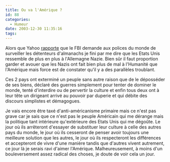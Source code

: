 ```yaml
---
title: Ou va l'Amérique ?
id: 88
categories:
  - Humeur
date: 2003-12-30 11:35:16
tags:
---
```


Alors que Yahoo [rapporte](http://story.news.yahoo.com/news?tmpl=story2&amp;u=/ap/20031230/ap_on_re_us/fbi_almanacs "FBI Issues Alert Against Almanac Carriers") que le FBI demande aux polices du monde de surveiller les détenteurs d'almanachs je fini par me dire que les Etats Unis ressemble de plus en plus à l'Allemagne Nazie. Bien sûr il faut proportion garder et avouer que les Nazis ont fait bien plus de mal à l'Humanité que l'Amérique mais force est de constater qu'il y a des parallèles troublant.

Ces 2 pays ont exterminé un peuple sans autre raison que de le déposséder de ses biens, déclaré des guerres simplement pour tenter de dominer le monde, tenté d'interdire ou de pervertir la culture et enfin tous deux ont à leur tête un dirigeant arrivé au pouvoir par duperie et qui débite des discours simplistes et démagogues.

Je vais encore être taxé d'anti-américanisme primaire mais ce n'est pas grave car je sais que ce n'est pas le peuple Américain qui me dérange mais la politique tant intérieure qu'extérieure des Etats Unis qui me dégoûte. Le jour où ils arrêteront d'essayer de substituer leur culture à celle des autres pays du monde, le jour où ils cesseront de penser avoir toujours une meilleure solution que les autres, le jour où ils respecteront les différences et accepteront de vivre d'une manière tandis que d'autres vivent autrement, ce jour là je serais ravi d'aimer l'Amérique. Malheureusement, à moins d'un bouleversement assez radical des choses, je doute de voir cela un jour.